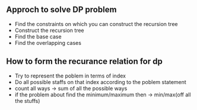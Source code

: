 ## Approch to solve DP problem 
- Find the constraints on which you can construct the recursion tree
- Construct the recursion tree 
- Find the base case
- Find the overlapping cases


## How to form the recurance relation for dp
- Try to represent the poblem in terms of index
- Do all possible staffs on that index according to the poblem statement
- count all ways -> sum of all the possible ways
- if the problem about find the minimum/maximum then ->  min/max(off all the stuffs)
